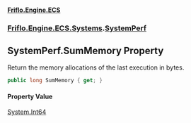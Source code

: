 #### [Friflo.Engine.ECS](index.md 'index')
### [Friflo.Engine.ECS.Systems](Friflo.Engine.ECS.Systems.md 'Friflo.Engine.ECS.Systems').[SystemPerf](SystemPerf.md 'Friflo.Engine.ECS.Systems.SystemPerf')

## SystemPerf.SumMemory Property

Return the memory allocations of the last execution in bytes.

```csharp
public long SumMemory { get; }
```

#### Property Value
[System.Int64](https://docs.microsoft.com/en-us/dotnet/api/System.Int64 'System.Int64')